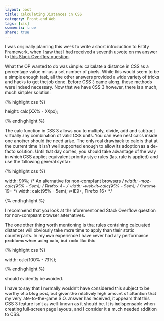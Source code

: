 ```yaml
---
layout: post
title: Calculating Distances in CSS
category: Front-end Web
tags: [css]
comments: true
share: true
---
```

I was originally planning this week to write a short introduction to Entity Framework, when I saw that I had received a seventh upvote on my answer to [this Stack Overflow question](http://stackoverflow.com/q/2434602/1068266).

What the OP wanted to do was simple: calculate a distance in CSS as a percentage value minus a set number of pixels. While this would seem to be a simple enough task, all the other answers provided a wide variety of tricks and hacks to get the job done. Before CSS 3 came along, these methods were indeed necessary. Now that we have CSS 3 however, there is a much, much simpler solution:

{% highlight css %}

height: calc(XX% - XXpx);

{% endhighlight %}

The calc function in CSS 3 allows you to multiply, divide, add and subtract virtually any combination of valid CSS units. You can even nest calcs inside one another should the need arise.
<a id="more"></a><a id="more-132"></a>
The only real drawback to calc is that at the current time it isn’t well supported enough to allow its adoption as a de-facto solution. Until that day comes, you should take advantage of the way in which CSS applies equivalent-priority style rules (last rule is applied) and use the following general syntax:

{% highlight css %}

width: 90%; /* An alternative for non-compliant browsers */
width: -moz-calc(95% - 5em); /* Firefox 4+ */
width: -webkit-calc(95% - 5em); /* Chrome 19+ */
width: calc(95% - 5em); /*IE9+, Firefox 16+ */

{% endhighlight %}

I recommend that you look at the aforementioned Stack Overflow question for non-compliant browser alternatives.

The one other thing worth mentioning is that rules containing calculated distances will obviously take more time to apply than their static counterparts. In my own experience I have never had any performance problems when using calc, but code like this

{% highlight css %}

width: calc(100% - 73%);

{% endhighlight %}

should evidently be avoided.

I have to say that I normally wouldn’t have considered this subject to be worthy of a blog post, but given the relatively high amount of attention that my very late-to-the-game S.O. answer has received, it appears that this CSS 3 feature isn’t as well-known as it should be. It is indispensable when creating full-screen page layouts, and I consider it a much needed addition to CSS.

